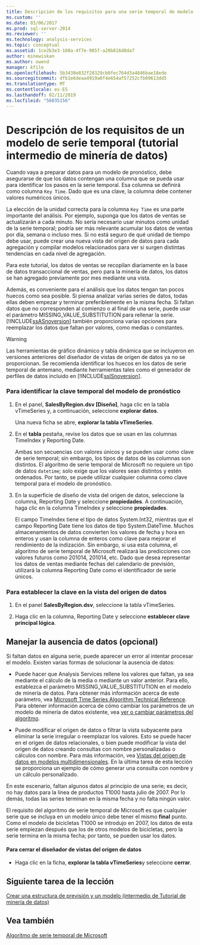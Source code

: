 ```yaml
---
title: Descripción de los requisitos para una serie temporal de modelo (Tutorial de minería de datos intermedios) | Microsoft Docs
ms.custom: ''
ms.date: 03/06/2017
ms.prod: sql-server-2014
ms.reviewer: ''
ms.technology: analysis-services
ms.topic: conceptual
ms.assetid: 1ce2b3e3-108a-4f7e-985f-a20b816d0da7
author: minewiskan
ms.author: owend
manager: kfile
ms.openlocfilehash: 5b3438e832f28329cb0fec764d3a4846bae18ede
ms.sourcegitcommit: dfb1e6deaa4919a0f4e654af57252cfb09613dd5
ms.translationtype: MT
ms.contentlocale: es-ES
ms.lasthandoff: 02/11/2019
ms.locfileid: "56035156"
---
```

# <a name="understanding-the-requirements-for-a-time-series-model-intermediate-data-mining-tutorial"></a>Descripción de los requisitos de un modelo de serie temporal (tutorial intermedio de minería de datos)
  Cuando vaya a preparar datos para un modelo de pronóstico, debe asegurarse de que los datos contengan una columna que se pueda usar para identificar los pasos en la serie temporal. Esa columna se definirá como columna `Key Time`. Dado que es una clave, la columna debe contener valores numéricos únicos.  
  
 La elección de la unidad correcta para la columna `Key Time` es una parte importante del análisis. Por ejemplo, suponga que los datos de ventas se actualizarán a cada minuto. No sería necesario usar minutos como unidad de la serie temporal; podría ser más relevante acumular los datos de ventas por día, semana o incluso mes. Si no está seguro de qué unidad de tiempo debe usar, puede crear una nueva vista del origen de datos para cada agregación y compilar modelos relacionados para ver si surgen distintas tendencias en cada nivel de agregación.  
  
 Para este tutorial, los datos de ventas se recopilan diariamente en la base de datos transaccional de ventas, pero para la minería de datos, los datos se han agregado previamente por mes mediante una vista.  
  
 Además, es conveniente para el análisis que los datos tengan tan pocos huecos como sea posible. Si piensa analizar varias series de datos, todas ellas deben empezar y terminar preferiblemente en la misma fecha. Si faltan datos que no corresponden al comienzo o al final de una serie, puede usar el parámetro MISSING_VALUE_SUBSTITUTION para rellenar la serie. [!INCLUDE[ssASnoversion](../includes/ssasnoversion-md.md)] también proporciona varias opciones para reemplazar los datos que faltan por valores, como medias o constantes.  
  
> [!WARNING]  
>  Las herramientas de gráfico dinámico y tabla dinámica que se incluyeron en versiones anteriores del diseñador de vistas de origen de datos ya no se proporcionan. Se recomienda identificar los huecos en los datos de serie temporal de antemano, mediante herramientas tales como el generador de perfiles de datos incluido en [!INCLUDE[ssISnoversion](../includes/ssisnoversion-md.md)].  
  
### <a name="to-identify-the-time-key-for-the-forecasting-model"></a>Para identificar la clave temporal del modelo de pronóstico  
  
1.  En el panel, **SalesByRegion.dsv [Diseño]**, haga clic en la tabla vTimeSeries y, a continuación, seleccione **explorar datos**.  
  
     Una nueva ficha se abre, **explorar la tabla vTimeSeries**.  
  
2.  En el **tabla** pestaña, revise los datos que se usan en las columnas TimeIndex y Reporting Date.  
  
     Ambas son secuencias con valores únicos y se pueden usar como clave de serie temporal; sin embargo, los tipos de datos de las columnas son distintos. El algoritmo de serie temporal de Microsoft no requiere un tipo de datos `datetime`; solo exige que los valores sean distintos y estén ordenados. Por tanto, se puede utilizar cualquier columna como clave temporal para el modelo de pronóstico.  
  
3.  En la superficie de diseño de vista del origen de datos, seleccione la columna, Reporting Date y seleccione **propiedades**. A continuación, haga clic en la columna TimeIndex y seleccione **propiedades**.  
  
     El campo TimeIndex tiene el tipo de datos System.Int32, mientras que el campo Reporting Date tiene los datos de tipo System.DateTime. Muchos almacenamientos de datos convierten los valores de fecha y hora en enteros y usan la columna de enteros como clave para mejorar el rendimiento de la indización. Sin embargo, si usa esta columna, el algoritmo de serie temporal de Microsoft realizará las predicciones con valores futuros como 201014, 201014, etc. Dado que desea representar los datos de ventas mediante fechas del calendario de previsión, utilizará la columna Reporting Date como el identificador de serie únicos.  
  
### <a name="to-set-the-key-in-the-data-source-view"></a>Para establecer la clave en la vista del origen de datos  
  
1.  En el panel **SalesByRegion.dsv**, seleccione la tabla vTimeSeries.  
  
2.  Haga clic en la columna, Reporting Date y seleccione **establecer clave principal lógica**.  
  
## <a name="handling-missing-data-optional"></a>Manejar la ausencia de datos (opcional)  
 Si faltan datos en alguna serie, puede aparecer un error al intentar procesar el modelo. Existen varias formas de solucionar la ausencia de datos:  
  
-   Puede hacer que Analysis Services rellene los valores que faltan, ya sea mediante el cálculo de la media o mediante un valor anterior. Para ello, establezca el parámetro MISSING_VALUE_SUBSTITUTION en el modelo de minería de datos. Para obtener más información acerca de este parámetro, vea [Microsoft Time Series Algorithm Technical Reference](../../2014/analysis-services/data-mining/microsoft-time-series-algorithm-technical-reference.md). Para obtener información acerca de cómo cambiar los parámetros de un modelo de minería de datos existente, vea [ver o cambiar parámetros del algoritmo](../../2014/analysis-services/data-mining/view-or-change-algorithm-parameters.md).  
  
-   Puede modificar el origen de datos o filtrar la vista subyacente para eliminar la serie irregular o reemplazar los valores. Esto se puede hacer en el origen de datos relacionales, o bien puede modificar la vista del origen de datos creando consultas con nombre personalizadas o cálculos con nombre. Para más información, vea [Vistas del origen de datos en modelos multidimensionales](../analysis-services/multidimensional-models/data-source-views-in-multidimensional-models.md). En la última tarea de esta lección se proporciona un ejemplo de cómo generar una consulta con nombre y un cálculo personalizado.  
  
 En este escenario, faltan algunos datos al principio de una serie; es decir, no hay datos para la línea de productos T1000 hasta julio de 2007. Por lo demás, todas las series terminan en la misma fecha y no falta ningún valor.  
  
 El requisito del algoritmo de serie temporal de Microsoft es que cualquier serie que se incluya en un modelo único debe tener el mismo **final** punto. Como el modelo de bicicletas T1000 se introdujo en 2007, los datos de esta serie empiezan después que los de otros modelos de bicicletas, pero la serie termina en la misma fecha; por tanto, se pueden usar los datos.  
  
#### <a name="to-close-the-data-source-view-designer"></a>Para cerrar el diseñador de vistas del origen de datos  
  
-   Haga clic en la ficha, **explorar la tabla vTimeSeries**y seleccione **cerrar**.  
  
## <a name="next-task-in-lesson"></a>Siguiente tarea de la lección  
 [Crear una estructura de previsión y un modelo &#40;intermedio de Tutorial de minería de datos&#41;](../../2014/tutorials/creating-a-forecasting-structure-and-model-intermediate-data-mining-tutorial.md)  
  
## <a name="see-also"></a>Vea también  
 [Algoritmo de serie temporal de Microsoft](../../2014/analysis-services/data-mining/microsoft-time-series-algorithm.md)  
  
  
